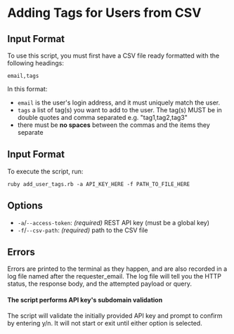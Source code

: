 # Adding Tags for Users from CSV

## Input Format

To use this script, you must first have a CSV file ready formatted with the following headings:

```
email,tags
```

In this format:

- `email` is the user's login address, and it must uniquely match the user.
- `tags` a list of tag(s) you want to add to the user. The tag(s) MUST be in double quotes and comma separated e.g. "tag1,tag2,tag3"
- there must be **no spaces** between the commas and the items they separate  

## Input Format

To execute the script, run:

```
ruby add_user_tags.rb -a API_KEY_HERE -f PATH_TO_FILE_HERE
```

## Options

- `-a`/`--access-token`: _(required)_ REST API key (must be a global key)
- `-f`/`--csv-path`: _(required)_ path to the CSV file

## Errors

Errors are printed to the terminal as they happen, and are also recorded in a log file named after the requester_email. The log file will tell you the HTTP status, the response body, and the attempted payload or query.

#### The script performs API key's subdomain validation

The script will validate the initially provided API key and prompt to confirm by entering y/n. It will not start or exit until either option is selected.
